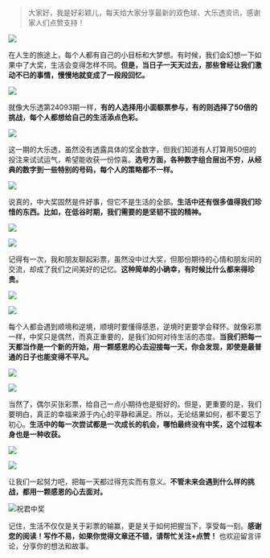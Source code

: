 > 大家好，我是好彩颖儿，每天给大家分享最新的双色球、大乐透资讯，感谢家人们点赞支持！

![](https://cdn.jsdelivr.net/gh/wangwenjie1314/PicCDN/2024-7-12/1720763627240-image.png)


在人生的旅途上，每个人都有自己的小目标和大梦想。有时候，我们会幻想一下如果中了大奖，生活会变得怎样不同。**但是，当日子一天天过去，那些曾经让我们激动不已的事情，慢慢地就变成了一段段回忆。**


![](https://cdn.jsdelivr.net/gh/wangwenjie1314/PicCDN/2024-8-12/1723427208068-image.png)


就像大乐透第24093期一样，**有的人选择用小面额票参与，有的则选择了50倍的挑战，每个人都想给自己的生活添点色彩。**

![](https://cdn.jsdelivr.net/gh/wangwenjie1314/PicCDN/2024-8-12/1723427330456-image.png)



这一期的大乐透，虽然没有透露具体的奖金数字，但我们知道有人打算用50倍的投注来试试运气，希望能收获一份惊喜。**选号方面，各种数字组合层出不穷，从经典的数字到一些特别的号码，每个人的策略都不一样。**

![](https://cdn.jsdelivr.net/gh/wangwenjie1314/PicCDN/2024-8-12/1723427234925-image.png)

说真的，中大奖固然是件好事，但它不是生活的全部。**生活中还有很多值得我们珍惜的东西。比如，在低谷时期，我们需要的是坚韧不拔的精神。**

![](https://cdn.jsdelivr.net/gh/wangwenjie1314/PicCDN/2024-8-12/1723427379018-image.png)

![](https://cdn.jsdelivr.net/gh/wangwenjie1314/PicCDN/2024-8-12/1723427396470-image.png)


记得有一次，我和朋友聊起彩票，虽然没中过大奖，但那份期待的心情和朋友间的交流，却成了我们之间美好的记忆。**这种简单的小确幸，有时候比什么都来得珍贵。**

![](https://cdn.jsdelivr.net/gh/wangwenjie1314/PicCDN/2024-8-12/1723427362149-image.png)

![](https://cdn.jsdelivr.net/gh/wangwenjie1314/PicCDN/2024-8-12/1723427414472-image.png)



每个人都会遇到顺境和逆境，顺境时要懂得感恩，逆境时更要学会释怀。就像彩票一样，中奖只是偶然，而真正重要的，是我们如何对待生活的态度。**当我们把每一天都当作是一个新的开始，用一颗感恩的心去迎接每一天，你会发现，即使是最普通的日子也能变得不平凡。**

![](https://cdn.jsdelivr.net/gh/wangwenjie1314/PicCDN/2024-8-12/1723427255656-image.png)


![](https://cdn.jsdelivr.net/gh/wangwenjie1314/PicCDN/2024-8-12/1723427307221-image.png)

当然了，偶尔买张彩票，给自己一点小期待也是挺好的。但是，更重要的是，我们要明白，真正的幸福来源于内心的平静和满足。所以，无论结果如何，都不要忘了初心。**生活中的每一次尝试都是一次成长的机会，哪怕最终没有中奖，这个过程本身也是一种收获。**

![](https://cdn.jsdelivr.net/gh/wangwenjie1314/PicCDN/2024-8-12/1723427147416-image.png)

![](https://cdn.jsdelivr.net/gh/wangwenjie1314/PicCDN/2024-8-12/1723427141113-image.png)


让我们一起努力吧，把每一天都过得充实而有意义。**不管未来会遇到什么样的挑战，都用一颗感恩的心去面对。**


![祝君中奖](https://cdn.jsdelivr.net/gh/wangwenjie1314/PicCDN/2024-8-12/1723427540927-image.png)


记住，生活不仅仅是关于彩票的输赢，更是关于如何把握当下，享受每一刻。**感谢您的阅读！写作不易，如果你觉得文章还不错，请帮忙关注+点赞！** 也欢迎留言评论，分享你的想法和故事。

